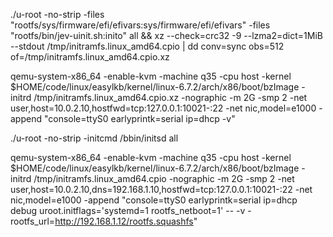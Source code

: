 ./u-root -no-strip -files "rootfs/sys/firmware/efi/efivars:sys/firmware/efi/efivars" -files "rootfs/bin/jev-uinit.sh:inito" all
&& xz --check=crc32 -9 --lzma2=dict=1MiB --stdout /tmp/initramfs.linux_amd64.cpio | dd conv=sync obs=512 of=/tmp/initramfs.linux_amd64.cpio.xz

qemu-system-x86_64 -enable-kvm -machine q35 -cpu host -kernel $HOME/code/linux/easylkb/kernel/linux-6.7.2/arch/x86/boot/bzImage -initrd /tmp/initramfs.linux_amd64.cpio.xz -nographic -m 2G -smp 2 -net user,host=10.0.2.10,hostfwd=tcp:127.0.0.1:10021-:22 -net nic,model=e1000 -append "console=ttyS0 earlyprintk=serial ip=dhcp -v"

./u-root -no-strip -initcmd /bbin/initsd all

qemu-system-x86_64 -enable-kvm -machine q35 -cpu host -kernel $HOME/code/linux/easylkb/kernel/linux-6.7.2/arch/x86/boot/bzImage -initrd /tmp/initramfs.linux_amd64.cpio -nographic -m 2G -smp 2 -net user,host=10.0.2.10,dns=192.168.1.10,hostfwd=tcp:127.0.0.1:10021-:22 -net nic,model=e1000 -append "console=ttyS0 earlyprintk=serial ip=dhcp debug uroot.initflags='systemd=1 rootfs_netboot=1' -- -v -rootfs_url=http://192.168.1.12/rootfs.squashfs"
